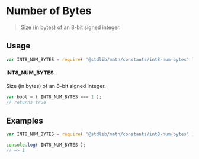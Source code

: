 # Number of Bytes

> Size (in bytes) of an 8-bit signed integer.

<section class="usage">

## Usage

```javascript
var INT8_NUM_BYTES = require( '@stdlib/math/constants/int8-num-bytes' );
```

#### INT8_NUM_BYTES

Size (in bytes) of an 8-bit signed integer.

```javascript
var bool = ( INT8_NUM_BYTES === 1 );
// returns true
```

</section>

<!-- /.usage -->

<section class="examples">

## Examples

<!-- TODO: better example -->

```javascript
var INT8_NUM_BYTES = require( '@stdlib/math/constants/int8-num-bytes' );

console.log( INT8_NUM_BYTES );
// => 1
```

</section>

<!-- /.examples -->

<section class="links">

</section>

<!-- /.links -->

